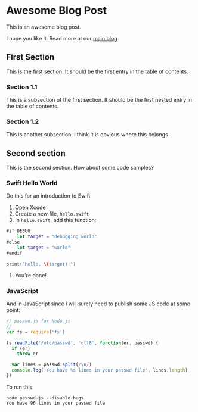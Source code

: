 # Awesome Blog Post

This is an awesome blog post.

I hope you like it. Read more at our [main blog][cds-blog].

## First Section

This is the first section. It should be the first entry in the table of contents.

### Section 1.1

This is a subsection of the first section. It should be the first nested entry in the table of contents.

### Section 1.2

This is another subsection. I think it is obvious where this belongs

## Second section

This is the second section. How about some code samples?

### Swift Hello World

Do this for an introduction to Swift

1. Open Xcode
1. Create a new file, `hello.swift`
1. In `hello.swift`, add this function:
  ``` swift
  #if DEBUG
      let target = "debugging world"
  #else
      let target = "world"
  #endif

  print("Hello, \(target)!")
  ```
1. You're done!

### JavaScript

And in JavaScript since I will surely need to publish some JS code at some point:

``` js
// passwd.js for Node.js
//
var fs = require('fs')

fs.readFile('/etc/passwd', 'utf8', function(er, passwd) {
  if (er)
    throw er

  var lines = passwd.split(/\n/)
  console.log('You have %s lines in your passwd file', lines.length)
})
```

To run this:

    node passwd.js --disable-bugs
    You have 96 lines in your passwd file

[END]: ----------------------------------------

[cds-blog]: https://developer.ibm.com/clouddataservices/blog/
